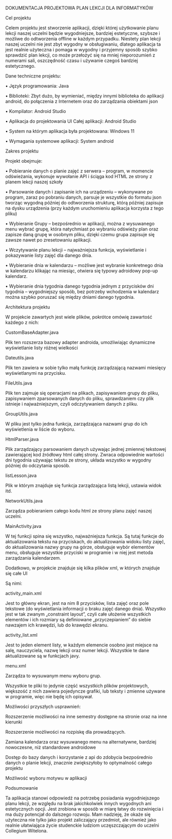 DOKUMENTACJA PROJEKTOWA PLAN LEKCJI DLA INFORMATYKÓW

Cel projektu

Celem projektu jest stworzenie aplikacji, dzięki której użytkowanie planu lekcji naszej uczelni będzie wygodniejsze, bardziej estetyczne, szybsze i możliwe do odtworzenia offline w każdym przypadku. Niestety plan lekcji naszej uczelni nie jest zbyt wygodny w obsługiwaniu, dlatego aplikacja ta jest realnie użyteczna i pomaga w wygodny i przyjemny sposób szybko sprawdzić plan lekcji, co może przełożyć się na mniej nieporozumień z numerami sali, oszczędność czasu i używanie czegoś bardziej estetycznego.

Dane techniczne projektu:

•	Język programowania: Java

•	Biblioteki: Zbyt dużo, by wymieniać, między innymi biblioteka do aplikacji android, do połączenia z Internetem oraz do zarządzania obiektami json


•	Kompilator: Android Studio

•	Aplikacja do projektowania UI Całej aplikacji: Android Studio


•	System na którym aplikacja była projektowana: Windows 11


•	Wymagania systemowe aplikacji: System android 

Zakres projektu

Projekt obejmuje:

•	Pobieranie danych o planie zajęć z serwera – program, w momencie odświeżania, wykonuje wywołanie API i ściąga kod HTML ze strony z planem lekcji naszej szkoły

•	Parsowanie danych i zapisanie ich na urządzeniu – wykonywane po program, zaraz po pobraniu danych, parsuje je wszystkie do formatu json tworząc wygodną później do odtworzenia strukturę, którą później zapisuje na dysku urządzenia (przy każdym uruchomieniu aplikacja 
korzysta z tego pliku)

•	Wybieranie Grupy – bezpośrednio w aplikacji, można z wysuwanego menu wybrać grupę, która natychmiast po wybraniu odświeży plan oraz zapisze daną grupę w osobnym pliku, dzięki czemu grupa zapisuje się zawsze nawet po zresetowaniu aplikacji.

•	Wczytywanie planu lekcji – najważniejsza funkcja, wyświetlanie i pokazywanie listy zajęć dla danego dnia.

•	Wybieranie dnia w kalendarzu – możliwe jest wybranie konkretnego dnia w kalendarzu klikając na miesiąc, otwiera się typowy adroidowy pop-up kalendarz.

•	Wybieranie dnia tygodnia danego tygodnia jednym z przycisków dni tygodnia – wygodniejszy sposób, bez potrzeby wchodzenia w kalendarz można szybko poruszać się między dniami danego tygodnia.

Architektura projektu

W projekcie zawartych jest wiele plików, pokrótce omówię zawartość każdego z nich:

CustomBaseAdapter.java

Plik ten rozszerza bazowy adapter androida, umożliwiając dynamiczne wyświetlanie listy różnej wielkości

Dateutils.java

Plik ten zawiera w sobie tylko małą funkcję zarządzającą nazwami miesięcy wyświetlanymi na przycisku.

FileUtils.java

Plik ten zajmuje się operacjami na plikach, zapisywaniem grupy do pliku, zapisywaniem zparsowanych danych do pliku, sprawdzaniem czy plik istnieje i najważniejszym, czyli odczytywaniem danych z pliku.

GroupUtils.java

W pliku jest tylko jedna funkcja, zarządzająca nazwami grup do ich wyświetlenia w liście do wyboru.

HtmlParser.java

Plik zarządzający parsowaniem danych używając jednej zmiennej tekstowej zawierającej kod źródłowy html całej strony. Zwraca odpowiednie wartości dni tygodnia używając tekstu ze strony, układa wszystko w wygodny później do odczytania sposób.

listLesson.java

Plik w którym znajduje się funkcja zarządzająca listą lekcji, ustawia widok itd.

NetworkUtils.java

Zarządza pobieraniem całego kodu html ze strony planu zajęć naszej uczelni.

MainActivity.java

W tej funkcji spina się wszystko, najważniejsza funkcja. Są tutaj funkcje do aktualizowania tekstu na przyciskach, do aktualizowania widoku listy zajęć, do aktualizowania nazwy grupy na górze, obsługuje wybór elementów menu, obsługuje wszystkie przyciski w programie i w niej jest metoda zarządzania kalendarzem. 

Dodatkowo, w projekcie znajduje się kilka plików xml, w których znajduje się całe UI


Są nimi:

activity_main.xml

Jest to główny ekran, jest na nim 8 przycisków, lista zajęć oraz pole tekstowe (do wyświetlania informacji o braku zajęć danego dnia). Wszystko jest w tak zwanym „constraint layout”, czyli całe ułożenie wszystkich elementów i ich rozmiary są definiowane „przyczepianiem” do siebie nawzajem ich krawędzi, lub do krawędzi ekranu.

activity_list.xml

Jest to jeden element listy, w każdym elemencie osobno jest miejsce na salę, nauczyciela, nazwę lekcji oraz numer lekcji. Wszystkie te dane aktualizowane są w funkcjach javy.

menu.xml

Zarządza to wysuwanym menu wyboru grup.


Wszystkie te pliki to jedynie część wszystkich plików projektowych, większość z nich zawiera pojedyncze grafiki, lub teksty i zmienne używane w programie, więc nie będę ich opisywał.

Możliwości przyszłych usprawnień:

Rozszerzenie możliwości na inne semestry dostępne na stronie oraz na inne kierunki

Rozszerzenie możliwości na rozpiskę dla prowadzących.

Zamiana kalendarza oraz wysuwanego menu na alternatywne, bardziej nowoczesne, niż standardowe androidowe

Dostęp do bazy danych i korzystanie z api do zdobycia bezpośrednio danych o planie lekcji, znacznie zwiększyłoby to optymalność całego projektu

Możliwość wyboru motywu w aplikacji

Podsumowanie

Ta aplikacja stanowi odpowiedź na potrzebę posiadania wygodniejszego planu lekcji, ze względu na brak jakichkolwiek innych wygodnych ani estetycznych opcji. Jest zrobiona w sposób w miarę łatwy do rozwinięcia i ma duży potencjał do dalszego rozwoju. Mam nadzieję, że okaże się użyteczna nie tylko jako projekt zaliczający przedmiot, ale również jako realnie ułatwiająca życie studenckie ludziom uczęszczającym do  uczelni Collegium Witelona.
